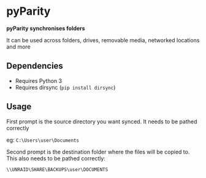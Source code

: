 # pyParity

**pyParity synchronises folders**

It can be used across folders, drives, removable media, networked locations and more

## Dependencies

* Requires Python 3
* Requires dirsync (`pip install dirsync`)

## Usage

First prompt is the source directory you want synced. It needs to be pathed correctly 

eg: `C:\Users\user\Documents`

Second prompt is the destination folder where the files will be copied to. This also needs to be pathed correctly:

`\\UNRAID\SHARE\BACKUPS\user\DOCUMENTS`
